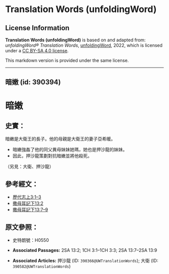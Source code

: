 # Translation Words (unfoldingWord)

## License Information

**Translation Words (unfoldingWord)** is based on and adapted from: _unfoldingWord® Translation Words_, [unfoldingWord](https://unfoldingword.org/utw), 2022, which is licensed under a [CC BY-SA 4.0 license](https://creativecommons.org/licenses/by-sa/4.0/legalcode.en).

This markdown version is provided under the same license.



--------------------------------

## 暗嫩 (id: 390394)

暗嫩
==

史實：
---

暗嫩是大衛王的長子。他的母親是大衛王的妻子亞希暖。

* 暗嫩強姦了他的同父異母妹妹她瑪，她也是押沙龍的妹妹。
* 因此，押沙龍策劃對抗暗嫩並將他殺死。

（另見：大衛、押沙龍）

參考經文：
-----

* [歷代志上3:1–3](https://ref.ly/1Chr3:1-1Chr3:3)
* [撒母耳記下13:2](https://ref.ly/2Sam13:2)
* [撒母耳記下13:7–9](https://ref.ly/2Sam13:7-2Sam13:9)

原文參照：
-----

* 史特朗號：H0550

* **Associated Passages:** 2SA 13:2; 1CH 3:1–1CH 3:3; 2SA 13:7–2SA 13:9
* **Associated Articles:** 押沙龍 (ID: `390366@UWTranslationWords`); 大衛 (ID: `390582@UWTranslationWords`)

